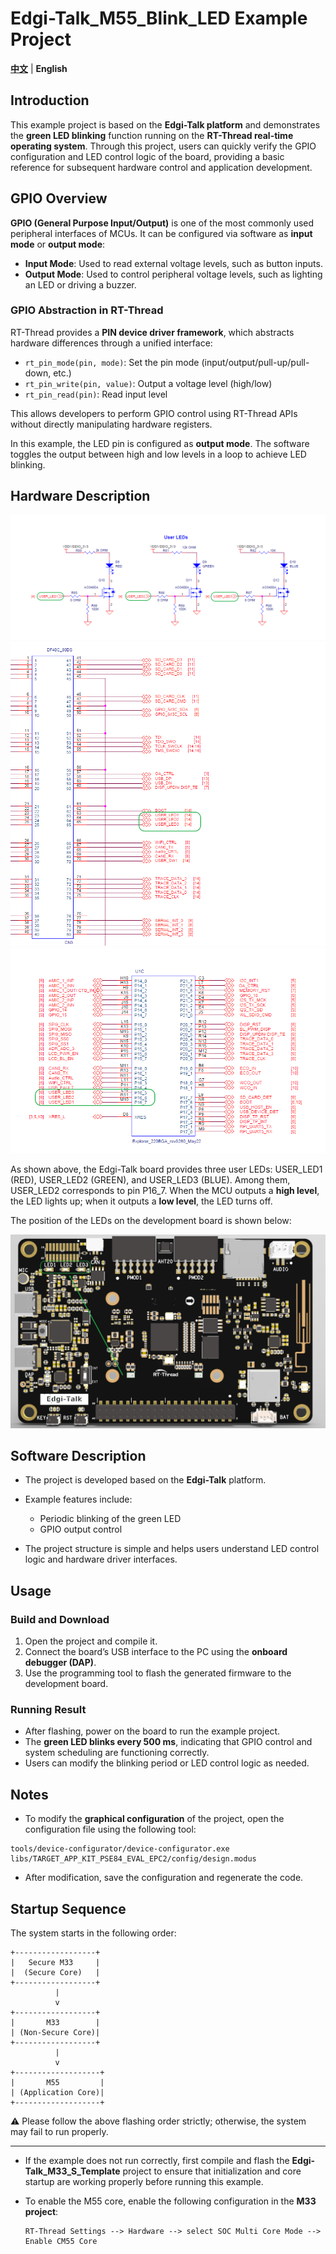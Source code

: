 # Edgi-Talk_M55_Blink_LED Example Project

[**中文**](./README_zh.md) | **English**

## Introduction

This example project is based on the **Edgi-Talk platform** and demonstrates the **green LED blinking** function running on the **RT-Thread real-time operating system**.
Through this project, users can quickly verify the GPIO configuration and LED control logic of the board, providing a basic reference for subsequent hardware control and application development.

## GPIO Overview

**GPIO (General Purpose Input/Output)** is one of the most commonly used peripheral interfaces of MCUs. It can be configured via software as **input mode** or **output mode**:

* **Input Mode**: Used to read external voltage levels, such as button inputs.
* **Output Mode**: Used to control peripheral voltage levels, such as lighting an LED or driving a buzzer.

### GPIO Abstraction in RT-Thread

RT-Thread provides a **PIN device driver framework**, which abstracts hardware differences through a unified interface:

* `rt_pin_mode(pin, mode)`: Set the pin mode (input/output/pull-up/pull-down, etc.)
* `rt_pin_write(pin, value)`: Output a voltage level (high/low)
* `rt_pin_read(pin)`: Read input level

This allows developers to perform GPIO control using RT-Thread APIs without directly manipulating hardware registers.

In this example, the LED pin is configured as **output mode**. The software toggles the output between high and low levels in a loop to achieve LED blinking.

## Hardware Description

![1](figures/1.png)
![2](figures/2.png)
![3](figures/3.png)

As shown above, the Edgi-Talk board provides three user LEDs: USER_LED1 (RED), USER_LED2 (GREEN), and USER_LED3 (BLUE).
Among them, USER_LED2 corresponds to pin P16_7.
When the MCU outputs a **high level**, the LED lights up; when it outputs a **low level**, the LED turns off.

The position of the LEDs on the development board is shown below:

![4](figures/4.png)

## Software Description

* The project is developed based on the **Edgi-Talk** platform.

* Example features include:

  * Periodic blinking of the green LED
  * GPIO output control

* The project structure is simple and helps users understand LED control logic and hardware driver interfaces.

## Usage

### Build and Download

1. Open the project and compile it.
2. Connect the board’s USB interface to the PC using the **onboard debugger (DAP)**.
3. Use the programming tool to flash the generated firmware to the development board.

### Running Result

* After flashing, power on the board to run the example project.
* The **green LED blinks every 500 ms**, indicating that GPIO control and system scheduling are functioning correctly.
* Users can modify the blinking period or LED control logic as needed.

## Notes

* To modify the **graphical configuration** of the project, open the configuration file using the following tool:

```
tools/device-configurator/device-configurator.exe
libs/TARGET_APP_KIT_PSE84_EVAL_EPC2/config/design.modus
```

* After modification, save the configuration and regenerate the code.

## Startup Sequence

The system starts in the following order:

```
+------------------+
|   Secure M33     |
|  (Secure Core)   |
+------------------+
          |
          v
+------------------+
|       M33        |
| (Non-Secure Core)|
+------------------+
          |
          v
+-------------------+
|       M55         |
| (Application Core)|
+-------------------+
```

⚠️ Please follow the above flashing order strictly; otherwise, the system may fail to run properly.

---

* If the example does not run correctly, first compile and flash the **Edgi-Talk_M33_S_Template** project to ensure that initialization and core startup are working properly before running this example.
* To enable the M55 core, enable the following configuration in the **M33 project**:

  ```
  RT-Thread Settings --> Hardware --> select SOC Multi Core Mode --> Enable CM55 Core
  ```
